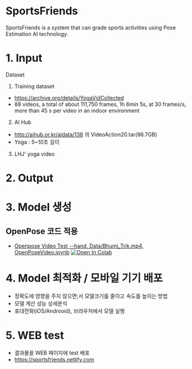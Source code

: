 # SportsFriends
SportsFriends is a system that can grade sports activities using Pose Estimation AI technology.

# 1. Input
Dataset 
1) Training dataset 
-	https://archive.org/details/YogaVidCollected 
-	88 videos, a total of about 111,750 frames, 1h 6min 5s, at 30 frames/s, more than 45 s per video in an indoor environment 
2) AI Hub
- http://aihub.or.kr/aidata/138 의 VideoAction20.tar(86.7GB)
- Yoga : 5~10초 길이
3) LHJ' yoga video 


# 2. Output

# 3. Model 생성

## OpenPose 코드 적용 
- [Openpose Video Test --hand, Data/Bhumi_Trik.mp4, OpenPoseVideo.ipynb](OpenPoseVideo.ipynb)
  [![Open In Colab](https://colab.research.google.com/assets/colab-badge.svg)](https://colab.research.google.com/github//AI-FLEX-9/SportsFriends/blob/master/Code/OpenPoseVideo.ipynb)


# 4. Model 최적화 / 모바일 기기 배포
- 정확도에 영향을 주지 않으면;서 모델크기를 줄이고 속도를 높이는 방법
- 모델 계산 성능 상세분석
- 휴대전화(iOS/Androoid), 브라우저에서 모델 실행

# 5. WEB test
 - 결과물을 WEB 페이지에 test 배포
 - https://sportsfriends.netlify.com
